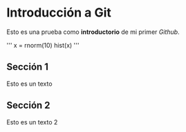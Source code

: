 # Introducción a Git

Esto es una prueba como **introductorio** de mi primer *Github*.


'''
x = rnorm(10)
hist(x)
'''

## Sección 1

Esto es un texto

## Sección 2

Esto es un texto 2
